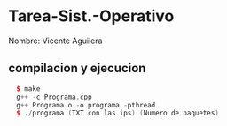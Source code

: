 # Tarea-Sist.-Operativo
Nombre: Vicente Aguilera

## compilacion y ejecucion

``` cpp
  $ make 
  g++ -c Programa.cpp
  g++ Programa.o -o programa -pthread
  $ ./programa (TXT con las ips) (Numero de paquetes)
```
